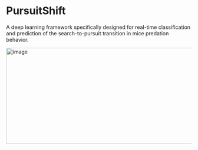 # PursuitShift
A deep learning framework specifically designed for real-time classification and prediction of the search-to-pursuit transition in mice predation behavior.



<img width="554" height="261" alt="image" src="https://github.com/user-attachments/assets/44b4d57e-0761-4411-8e6a-5f8c941d54ae" />
